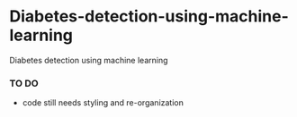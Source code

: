 # Diabetes-detection-using-machine-learning
Diabetes detection using machine learning

### TO DO
- code still needs styling and re-organization 
